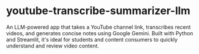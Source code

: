 # youtube-transcribe-summarizer-llm
An LLM-powered app that takes a YouTube channel link, transcribes recent videos, and generates concise notes using Google Gemini. Built with Python and Streamlit, it's ideal for students and content consumers to quickly understand and review video content.
